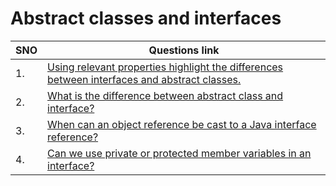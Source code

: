 # Abstract classes and interfaces
| SNO | Questions link                                                                                                                                                                                                                                     |
| --- | -------------------------------------------------------------------------------------------------------------------------------------------------------------------------------------------------------------------------------------------------- |
| 1.  | [Using relevant properties highlight the differences between interfaces and abstract classes.](https://www.interviewbit.com/java-interview-questions/#using-relevant-properties-highlight-the-differences-between-interfaces-and-abstract-classes) |
| 2.  | [What is the difference between abstract class and interface?](https://github.com/learning-zone/java-interview-questions#q-what-is-the-difference-between-abstract-class-and-interface)                                                            |
| 3.  | [When can an object reference be cast to a Java interface reference?](https://github.com/learning-zone/java-interview-questions#q-when-can-an-object-reference-be-cast-to-a-java-interface-reference)                                              |
| 4.  | [Can we use private or protected member variables in an interface?](https://github.com/learning-zone/java-interview-questions#q-can-we-use-private-or-protected-member-variables-in-an-interface)                                                  |
